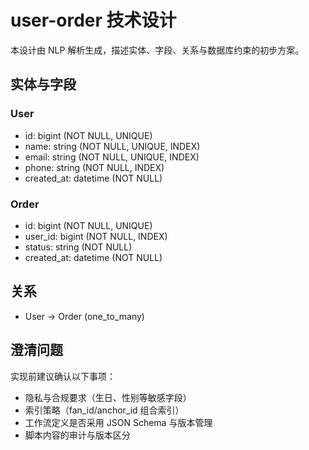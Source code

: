 # user-order 技术设计

本设计由 NLP 解析生成，描述实体、字段、关系与数据库约束的初步方案。

## 实体与字段
### User
- id: bigint (NOT NULL, UNIQUE)
- name: string (NOT NULL, UNIQUE, INDEX)
- email: string (NOT NULL, UNIQUE, INDEX)
- phone: string (NOT NULL, INDEX)
- created_at: datetime (NOT NULL)

### Order
- id: bigint (NOT NULL, UNIQUE)
- user_id: bigint (NOT NULL, INDEX)
- status: string (NOT NULL)
- created_at: datetime (NOT NULL)

## 关系
- User -> Order (one_to_many)

## 澄清问题
实现前建议确认以下事项：
- 隐私与合规要求（生日、性别等敏感字段）
- 索引策略（fan_id/anchor_id 组合索引）
- 工作流定义是否采用 JSON Schema 与版本管理
- 脚本内容的审计与版本区分
